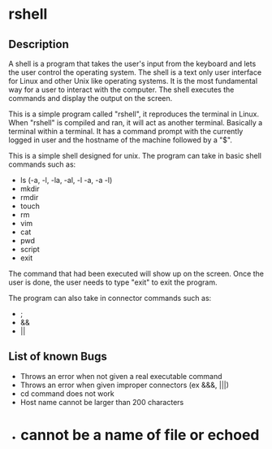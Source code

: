 rshell
======

Description
-----------

A shell is a program that takes the user's input from the keyboard and lets the user control the operating system. The shell is a text only user interface for Linux and other Unix like operating systems. It is the most fundamental way for a user to interact with the computer. The shell executes the commands and display the output on the screen.

This is a simple program called "rshell", it reproduces the terminal in Linux. When "rshell" is compiled and ran, it will act as another terminal. Basically a terminal within a terminal. It has a command prompt with the currently logged in user and the hostname of the machine followed by a "$".


This is a simple shell designed for unix. The program can take in basic shell commands such as: 
- ls (-a, -l, -la, -al, -l -a, -a -l)
- mkdir
- rmdir
- touch 
- rm
- vim
- cat
- pwd
- script
- exit

The command that had been executed will show up on the screen. Once the user is done, the user needs to type "exit" to exit the program.

The program can also take in connector commands such as: 
- ; 
- &&
- || 

List of known Bugs
------------------

- Throws an error when not given a real executable command
- Throws an error when given improper connectors (ex &&&, |||) 
- cd command does not work
- Host name cannot be larger than 200 characters
- # cannot be a name of file or echoed

